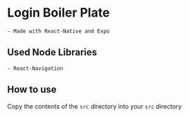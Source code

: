 # Login Boiler Plate
    - Made with React-Native and Expo

## Used Node Libraries
    - React-Navigation

## How to use
Copy the contents of the ```src``` directory into your ```src``` directory